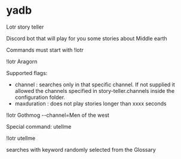 # yadb
Lotr story teller

Discord bot that will play for you some stories about Middle earth

Commands must start with !lotr

!lotr Aragorn 

Supported flags: 
  - channel : searches only in that specific channel. If not supplied it allowed the channels specified in story-teller.channels inside the configuration folder.
  - maxduration : does not play stories longer than xxxx seconds

!lotr Gothmog --channel=Men of the west

Special command: utellme

!lotr utellme

searches with keyword randomly selected from the Glossary




